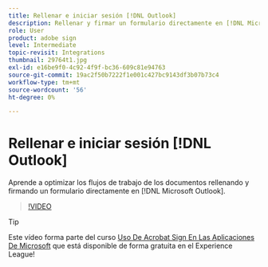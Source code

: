 ```yaml
---
title: Rellenar e iniciar sesión [!DNL Outlook]
description: Rellenar y firmar un formulario directamente en [!DNL Microsoft Outlook]
role: User
product: adobe sign
level: Intermediate
topic-revisit: Integrations
thumbnail: 29764t1.jpg
exl-id: e16be9f0-4c92-4f9f-bc36-609c81e94763
source-git-commit: 19ac2f50b7222f1e001c427bc9143df3b07b73c4
workflow-type: tm+mt
source-wordcount: '56'
ht-degree: 0%

---
```


# Rellenar e iniciar sesión [!DNL Outlook]

Aprende a optimizar los flujos de trabajo de los documentos rellenando y firmando un formulario directamente en [!DNL Microsoft Outlook].

>[!VIDEO](https://video.tv.adobe.com/v/344947?hidetitle=true)

>[!TIP]
>
>Este vídeo forma parte del curso [Uso De Acrobat Sign En Las Aplicaciones De Microsoft](https://experienceleague.adobe.com/?recommended=Sign-U-1-2020.2) que está disponible de forma gratuita en el Experience League!
